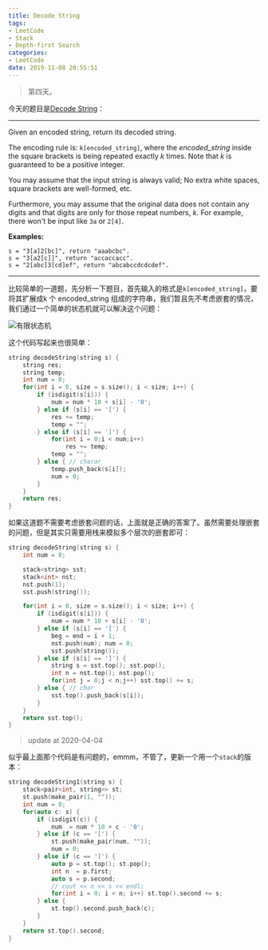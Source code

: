 ```yaml
---
title: Decode String
tags:
- LeetCode
- Stack
- Depth-first Search
categories:
- LeetCode
date: 2019-11-08 20:55:51
---
```


> 第四天。

今天的题目是[Decode String](https://leetcode.com/problems/decode-string/)：

---

Given an encoded string, return its decoded string.

The encoding rule is: `k[encoded_string]`, where the *encoded_string* inside the square brackets is being repeated exactly *k* times. Note that *k* is guaranteed to be a positive integer.

You may assume that the input string is always valid; No extra white spaces, square brackets are well-formed, etc.

Furthermore, you may assume that the original data does not contain any digits and that digits are only for those repeat numbers, *k*. For example, there won't be input like `3a` or `2[4]`.

**Examples:**

```
s = "3[a]2[bc]", return "aaabcbc".
s = "3[a2[c]]", return "accaccacc".
s = "2[abc]3[cd]ef", return "abcabccdcdcdef".
```

---

比较简单的一道题，先分析一下题目，首先输入的格式是`k[encoded_string]`，要将其扩展成k 个 encoded_string 组成的字符串，我们暂且先不考虑嵌套的情况，我们通过一个简单的状态机就可以解决这个问题：

![有限状态机](http://imagehosting.wuxiaobai24.fun/20191108204429.png)

这个代码写起来也很简单：

```c++
string decodeString(string s) {
    string res;
    string temp;
    int num = 0;
    for(int i = 0, size = s.size(); i < size; i++) {
        if (isdigit(s[i])) {
            num = num * 10 + s[i] - '0';
        } else if (s[i] == '[') {
            res += temp;
           	temp = "";
        } else if (s[i] == ']') {
            for(int i = 0;i < num;i++)
            	res += temp;
            temp = "";
        } else { // charar
            temp.push_back(s[i]);
            num = 0;
        }
    }
    return res;
}
```

如果这道题不需要考虑嵌套问题的话，上面就是正确的答案了。虽然需要处理嵌套的问题，但是其实只需要用栈来模拟多个层次的嵌套即可：

```c++
string decodeString(string s) {
    int num = 0;

    stack<string> sst;
    stack<int> nst;
    nst.push(1);
    sst.push(string());

    for(int i = 0, size = s.size(); i < size; i++) {
        if (isdigit(s[i])) {
            num = num * 10 + s[i] - '0';
        } else if (s[i] == '[') {
            beg = end = i + 1;
            nst.push(num); num = 0;
            sst.push(string());
        } else if (s[i] == ']') {
            string s = sst.top(); sst.pop();
            int n = nst.top(); nst.pop();
            for(int j = 0;j < n;j++) sst.top() += s;
        } else { // char
            sst.top().push_back(s[i]);
        }
    }
    return sst.top();
}
```

> update at 2020-04-04

似乎最上面那个代码是有问题的，emmm，不管了，更新一个用一个`stack`的版本：

```c++
string decodeString1(string s) {
    stack<pair<int, string>> st;
    st.push(make_pair(1, ""));
    int num = 0;
    for(auto c: s) {
        if (isdigit(c)) {
            num  = num * 10 + c - '0';
        } else if (c == '[') {
            st.push(make_pair(num, ""));
            num = 0;
        } else if (c == ']') {
            auto p = st.top(); st.pop();
            int n  = p.first;
            auto s = p.second;
            // cout << n << s << endl;
            for(int i = 0; i < n; i++) st.top().second += s;
        } else {
            st.top().second.push_back(c);
        }
    }
    return st.top().second;
}
```